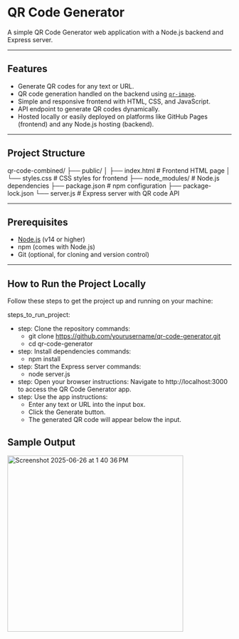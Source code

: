# QR Code Generator

A simple QR Code Generator web application with a Node.js backend and Express server.

---

## Features

- Generate QR codes for any text or URL.
- QR code generation handled on the backend using [`qr-image`](https://www.npmjs.com/package/qr-image).
- Simple and responsive frontend with HTML, CSS, and JavaScript.
- API endpoint to generate QR codes dynamically.
- Hosted locally or easily deployed on platforms like GitHub Pages (frontend) and any Node.js hosting (backend).

---

## Project Structure

qr-code-combined/
├── public/
│ ├── index.html # Frontend HTML page
│ └── styles.css # CSS styles for frontend
├── node_modules/ # Node.js dependencies
├── package.json # npm configuration
├── package-lock.json
└── server.js # Express server with QR code API

---

## Prerequisites

- [Node.js](https://nodejs.org/) (v14 or higher)
- npm (comes with Node.js)
- Git (optional, for cloning and version control)

---

## How to Run the Project Locally

Follow these steps to get the project up and running on your machine:

steps_to_run_project:
  - step: Clone the repository
    commands:
      - git clone https://github.com/yourusername/qr-code-generator.git
      - cd qr-code-generator
  - step: Install dependencies
    commands:
      - npm install
  - step: Start the Express server
    commands:
      - node server.js
  - step: Open your browser
    instructions: Navigate to http://localhost:3000 to access the QR Code Generator app.
  - step: Use the app
    instructions:
      - Enter any text or URL into the input box.
      - Click the Generate button.
      - The generated QR code will appear below the input.

## Sample Output

<img width="395" alt="Screenshot 2025-06-26 at 1 40 36 PM" src="https://github.com/user-attachments/assets/b5794772-8268-4827-b928-d3c92b2c8d2c" />
